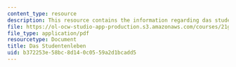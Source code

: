 ```yaml
---
content_type: resource
description: This resource contains the information regarding das studentenleben.
file: https://ol-ocw-studio-app-production.s3.amazonaws.com/courses/21g-401-german-i-fall-2008/b372253e58bc8d140c0559a2d1bcadd5_MIT21G_401F08_das_stu.pdf
file_type: application/pdf
resourcetype: Document
title: Das Studentenleben
uid: b372253e-58bc-8d14-0c05-59a2d1bcadd5
---
```

